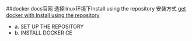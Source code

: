 ##docker docs官网 选择linux环境下Install using the repository 安装方式
[get docker with Install using the repository](https://docs.docker.com/install/linux/docker-ce/centos/)

* a. SET UP THE REPOSITORY
* b. INSTALL DOCKER CE


